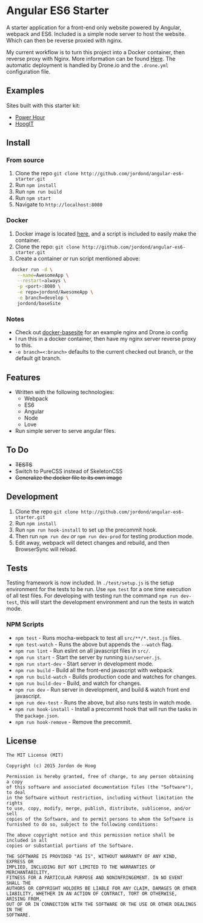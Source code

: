 # Angular ES6 Starter

A starter application for a front-end only website powered by Angular, webpack and ES6.  Included is a simple node server to host the website.  Which can then be reverse proxied with nginx.

My current workflow is to turn this project into a Docker container, then reverse proxy with Nginx.  More information can be found [Here](https://github.com/jordond/docker-baseSite).  The automatic deployment is handled by Drone.io and the `.drone.yml` configuration file.

## Examples

Sites built with this starter kit:

- [Power Hour](http://powerhourapp.ca)
- [HoogIT](http://hoogit.ca)

## Install

### From source

1. Clone the repo `git clone http://github.com/jordond/angular-es6-starter.git`
1. Run `npm install`
1. Run `npm run build`
1. Run `npm start`
1. Navigate to `http://localhost:8080`

### Docker

1. Docker image is located [here](https://github.com/jordond/docker-baseSite), and a script is included to easily make the container.
1. Clone the repo: `git clone http://github.com/jordond/angular-es6-starter.git`
1. Create a container *or* run script mentioned above:

```bash
  docker run -d \
    --name=AwesomeApp \
    --restart=always \
    -p <port>:8080 \
    -e repo=jordond/AwesomeApp \
    -e branch=develop \
    jordond/baseSite
```

### Notes

- Check out [docker-basesite](https://github.com/jordond/docker-baseSite) for an example nginx and Drone.io config
- I run this in a docker container, then have my nginx server reverse proxy to this.
- `-e branch=<:branch>` defaults to the current checked out branch, or the default git branch.

## Features

- Written with the following technologies:
  - Webpack
  - ES6
  - Angular
  - Node
  - Love
- Run simple server to serve angular files.

## To Do

- ~~TESTS~~
- Switch to PureCSS instead of SkeletonCSS
- ~~Generalize the docker file to its own image~~

## Development

1. Clone the repo `git clone http://github.com/jordond/angular-es6-starter.git`
1. Run `npm install`
1. Run `npm run hook-install` to set up the precommit hook.
1. Then run `npm run dev` *or* `npm run dev-prod` for testing production mode.
1. Edit away, webpack will detect changes and rebuild, and then BrowserSync will reload.

## Tests

Testing framework is now included. In `./test/setup.js` is the setup environment for the tests to be run.  Use `npm test` for a one time execution of all test files.  For developing with testing run the command `npm run dev-test`, this will start the development environment and run the tests in watch mode.

### NPM Scripts

- `npm test`             - Runs mocha-webpack to test all `src/**/*.test.js` files.
- `npm test-watch`       - Runs the above but appends the `--watch` flag.
- `npm run lint`         - Run eslint on all javascript files in `src/`.
- `npm run start`        - Start the server by running `bin/server.js`.
- `npm run start-dev`    - Start server in development mode.
- `npm run build`        - Build all the front-end javascript with webpack.
- `npm run build-watch`  - Builds production code and watches for changes.
- `npm run build-dev`    - Build, and watch for changes.
- `npm run dev`          - Run server in development, and build & watch front end javascript.
- `npm run dev-test`     - Runs the above, but also runs tests in watch mode.
- `npm run hook-install` - Install a precommit hook that will run the tasks in the `package.json`.
- `npm run hook-remove`  - Remove the precommit.

## License

```text
The MIT License (MIT)

Copyright (c) 2015 Jordon de Hoog

Permission is hereby granted, free of charge, to any person obtaining a copy
of this software and associated documentation files (the "Software"), to deal
in the Software without restriction, including without limitation the rights
to use, copy, modify, merge, publish, distribute, sublicense, and/or sell
copies of the Software, and to permit persons to whom the Software is
furnished to do so, subject to the following conditions:

The above copyright notice and this permission notice shall be included in all
copies or substantial portions of the Software.

THE SOFTWARE IS PROVIDED "AS IS", WITHOUT WARRANTY OF ANY KIND, EXPRESS OR
IMPLIED, INCLUDING BUT NOT LIMITED TO THE WARRANTIES OF MERCHANTABILITY,
FITNESS FOR A PARTICULAR PURPOSE AND NONINFRINGEMENT. IN NO EVENT SHALL THE
AUTHORS OR COPYRIGHT HOLDERS BE LIABLE FOR ANY CLAIM, DAMAGES OR OTHER
LIABILITY, WHETHER IN AN ACTION OF CONTRACT, TORT OR OTHERWISE, ARISING FROM,
OUT OF OR IN CONNECTION WITH THE SOFTWARE OR THE USE OR OTHER DEALINGS IN THE
SOFTWARE.
```

